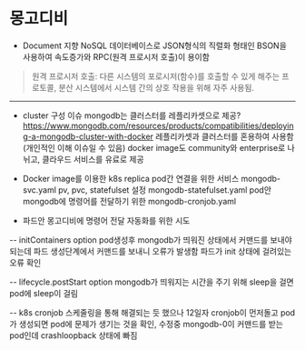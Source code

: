 # 몽고디비
- Document 지향 NoSQL 데이터베이스로 JSON형식의 직렬화 형태인 BSON을 사용하여 속도증가와 RPC(원격 프로시저 호출)이 용이함
> 원격 프로시저 호출: 다른 시스템의 포로시저(함수)를 호출할 수 있게 해주는 프로토콜, 분산 시스템에서 시스템 간의 상호 작용을 위해 자주 사용됨.

---

- cluster 구성 이슈
mongodb는 클러스터를 레플리카셋으로 제공? https://www.mongodb.com/resources/products/compatibilities/deploying-a-mongodb-cluster-with-docker
레플리카셋과 클러스터를 혼용하여 사용함(개인적인 이해 이슈일 수 있음)
docker image도 community와 enterprise로 나뉘고, 클라우드 서비스를 유료로 제공

- Docker image를 이용한 k8s replica
pod간 연결을 위한 서비스 mongodb-svc.yaml
pv, pvc, statefulset 설정 mongodb-statefulset.yaml
pod안 mongodb에 명령어를 전달하기 위한 mongodb-cronjob.yaml

- 파드안 몽고디비에 명령어 전달 자동화를 위한 시도

-- initContainers option
pod생성후 mongodb가 띄워진 상태에서 커맨드를 보내야 되는데 파드 생성단계에서 커맨드를 보내니 오류가 발생함
파드가 init 상태에 걸려있는 오류 확인

-- lifecycle.postStart option
mongodb가 띄워지는 시간을 주기 위해 sleep을 걸면 pod에 sleep이 걸림

-- k8s cronjob
스케줄링을 통해 해결되는 듯 했으나 12일자 cronjob이 먼저돌고 pod가 생성되면 pod에 문제가 생기는 것을 확인, 수정중
mongodb-0이 커맨드를 받는 pod인데 crashloopback 상태에 빠짐
